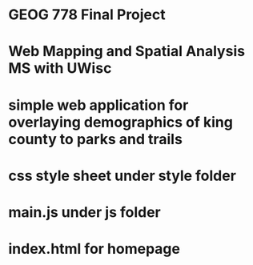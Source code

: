 # GEOG 778 Final Project
# Web Mapping and Spatial Analysis MS with UWisc
# simple web application for overlaying demographics of king county to parks and trails
# css style sheet under style folder
# main.js under js folder
# index.html for homepage
 
